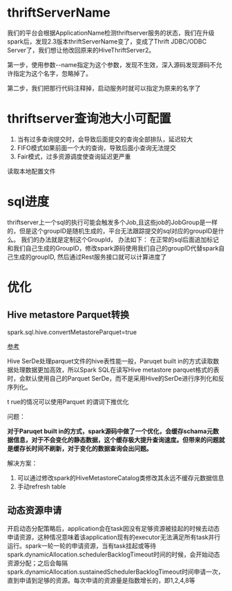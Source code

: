 # thriftServerName

我们的平台会根据ApplicationName检测thriftserver服务的状态，我们在升级spark后，发现2.3版本thriftServerName变了，变成了Thrift JDBC/ODBC Server了，我们想让他改回原来的HiveThriftServer2。

第一步，使用参数--name指定为这个参数，发现不生效，深入源码发现源码不允许指定为这个名字，忽略掉了。

第二步，我们把那行代码注释掉，启动服务时就可以指定为原来的名字了

# thriftserver查询池大小可配置

1. 当有过多查询提交时，会导致后面提交的查询全部排队，延迟较大
2. FIFO模式如果前面一个大的查询，导致后面小查询无法提交
3. Fair模式，过多资源调度使查询延迟更严重



读取本地配置文件

# sql进度

thriftserver上一个sql的执行可能会触发多个Job,且这些job的JobGroup是一样的，但是这个groupID是随机生成的，平台无法跟踪提交的sql对应的groupID是什么。  我们的办法就是定制这个GroupId， 办法如下： 在正常的sql后面追加标记和我们自己生成的GroupID，修改spark源码使用我们自己的groupID代替spark自己生成的groupID, 然后通过Rest服务接口就可以计算进度了





# 优化

## Hive metastore Parquet转换

spark.sql.hive.convertMetastoreParquet=true

[参考](https://developer.aliyun.com/article/761701)

Hive SerDe处理parquet文件的hive表性能一般，Paruqet built in的方式读取数据处理数据更加高效，所以Spark SQL在读写Hive metastore parquet格式的表时，会默认使用自己的Parquet SerDe，而不是采用Hive的SerDe进行序列化和反序列化。

t rue的情况可以使用Parquet 的谓词下推优化

问题： 

**对于Paruqet built in的方式，spark源码中做了一个优化，会缓存schama元数据信息，对于不会变化的静态数据，这个缓存极大提升查询速度。但带来的问题就是缓存长时间不刷新，对于变化的数据查询会出问题。**

解决方案：

1.  可以通过修改spark的HiveMetastoreCatalog类修改其永远不缓存元数据信息
2. 手动refresh table

## 动态资源申请

开启动态分配策略后，application会在task因没有足够资源被挂起的时候去动态申请资源，这种情况意味着该application现有的executor无法满足所有task并行运行。spark一轮一轮的申请资源，当有task挂起或等待spark.dynamicAllocation.schedulerBacklogTimeout时间的时候，会开始动态资源分配；之后会每隔spark.dynamicAllocation.sustainedSchedulerBacklogTimeout时间申请一次，直到申请到足够的资源。每次申请的资源量是指数增长的，即1,2,4,8等

